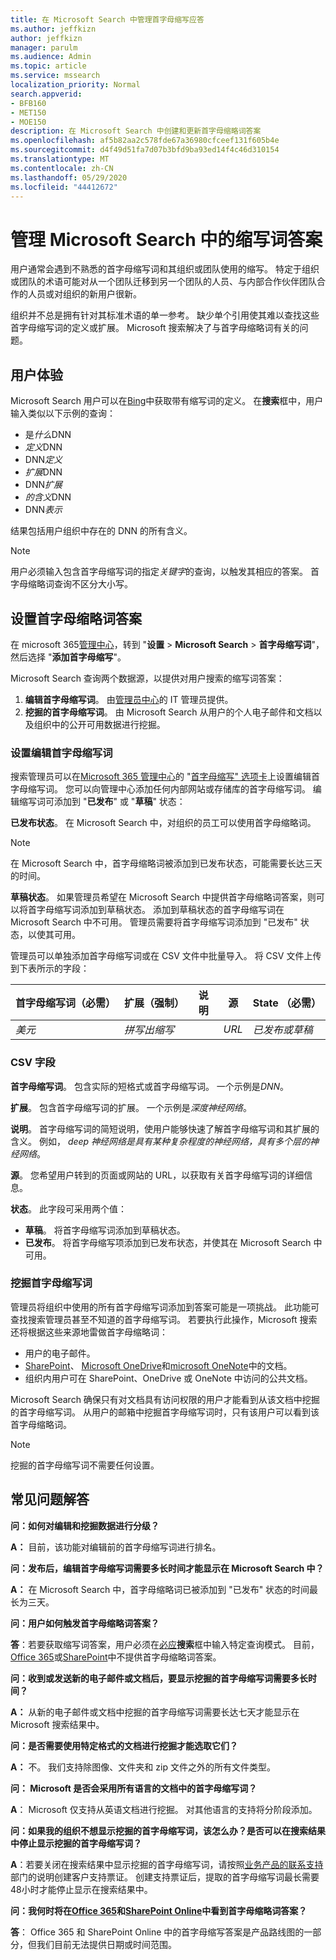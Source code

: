 ```yaml
---
title: 在 Microsoft Search 中管理首字母缩写应答
ms.author: jeffkizn
author: jeffkizn
manager: parulm
ms.audience: Admin
ms.topic: article
ms.service: mssearch
localization_priority: Normal
search.appverid:
- BFB160
- MET150
- MOE150
description: 在 Microsoft Search 中创建和更新首字母缩略词答案
ms.openlocfilehash: af5b82aa2c578fde67a36980cfceef131f605b4e
ms.sourcegitcommit: d4f49d51fa7d07b3bfd9ba93ed14f4c46d310154
ms.translationtype: MT
ms.contentlocale: zh-CN
ms.lasthandoff: 05/29/2020
ms.locfileid: "44412672"
---
```

# <a name="manage-acronyms-answers-in-microsoft-search"></a>管理 Microsoft Search 中的缩写词答案

用户通常会遇到不熟悉的首字母缩写词和其组织或团队使用的缩写。 特定于组织或团队的术语可能对从一个团队迁移到另一个团队的人员、与内部合作伙伴团队合作的人员或对组织的新用户很新。

组织并不总是拥有针对其标准术语的单一参考。 缺少单个引用使其难以查找这些首字母缩写词的定义或扩展。 Microsoft 搜索解决了与首字母缩略词有关的问题。

## <a name="what-users-experience"></a>用户体验
Microsoft Search 用户可以在[Bing](https://Bing.com)中获取带有缩写词的定义。 在**搜索**框中，用户输入类似以下示例的查询：

- 是*什么*DNN
- *定义*DNN
- DNN*定义*
- *扩展*DNN
- DNN*扩展*
- *的含义*DNN
- DNN*表示*

结果包括用户组织中存在的 DNN 的所有含义。

> [!NOTE]
> 用户必须输入包含首字母缩写词的指定*关键字*的查询，以触发其相应的答案。 首字母缩略词查询不区分大小写。 

## <a name="set-up-acronyms-answers"></a>设置首字母缩略词答案
在 microsoft 365[管理中心](https://admin.microsoft.com)，转到 "**设置**  >  **Microsoft Search**  > **首字母缩写词**"，然后选择 "**添加首字母缩写**"。 

Microsoft Search 查询两个数据源，以提供对用户搜索的缩写词答案：

1.  **编辑首字母缩写词**。 由[管理员中心](https://admin.microsoft.com)的 IT 管理员提供。
2.  **挖掘的首字母缩写词**。 由 Microsoft Search 从用户的个人电子邮件和文档以及组织中的公开可用数据进行挖掘。

### <a name="set-up-editorial-acronyms"></a>设置编辑首字母缩写词
搜索管理员可以在[Microsoft 365 管理中心]( https://admin.microsoft.com)的 "[首字母缩写" 选项卡](https://admin.microsoft.com/Adminportal/Home#/MicrosoftSearch)上设置编辑首字母缩写词。 您可以向管理中心添加任何内部网站或存储库的首字母缩写词。 编辑缩写词可添加到 "**已发布**" 或 "**草稿**" 状态：

**已发布状态**。 在 Microsoft Search 中，对组织的员工可以使用首字母缩略词。

> [!NOTE]
> 在 Microsoft Search 中，首字母缩略词被添加到已发布状态，可能需要长达三天的时间。

**草稿状态**。 如果管理员希望在 Microsoft Search 中提供首字母缩略词答案，则可以将首字母缩写词添加到草稿状态。 添加到草稿状态的首字母缩写词在 Microsoft Search 中不可用。 管理员需要将首字母缩写词添加到 "已发布" 状态，以使其可用。

管理员可以单独添加首字母缩写词或在 CSV 文件中批量导入。 将 CSV 文件上传到下表所示的字段：

| 首字母缩写词（必需） | 扩展（强制） | 说明  | 源 | State （必需） |
| --------- | --------- | ---------- | --------- |--------- |
| *美元* | *拼写出缩写* |  | *URL* | *已发布或草稿* |

### <a name="csv-fields"></a>CSV 字段
**首字母缩写词**。 包含实际的短格式或首字母缩写词。 一个示例是*DNN*。

**扩展**。 包含首字母缩写词的扩展。 一个示例是*深度神经网络*。

**说明**。 首字母缩写词的简短说明，使用户能够快速了解首字母缩写词和其扩展的含义。 例如， *deep 神经网络是具有某种复杂程度的神经网络，具有多个层的神经网络*。

**源**。 您希望用户转到的页面或网站的 URL，以获取有关首字母缩写词的详细信息。

**状态**。 此字段可采用两个值：

- **草稿**。 将首字母缩写词添加到草稿状态。
- **已发布**。 将首字母缩写项添加到已发布状态，并使其在 Microsoft Search 中可用。

### <a name="mined-acronyms"></a>挖掘首字母缩写词
管理员将组织中使用的所有首字母缩写词添加到答案可能是一项挑战。 此功能可查找搜索管理员甚至不知道的首字母缩写词。 若要执行此操作，Microsoft 搜索还将根据这些来源地雷做首字母缩略词：

- 用户的电子邮件。
- [SharePoint](https://products.office.com/sharepoint/collaboration)、 [Microsoft OneDrive]( https://onedrive.live.com/about/)和[microsoft OneNote](http://www.onenote.com/)中的文档。
- 组织内用户可在 SharePoint、OneDrive 或 OneNote 中访问的公共文档。

Microsoft Search 确保只有对文档具有访问权限的用户才能看到从该文档中挖掘的首字母缩写词。 从用户的邮箱中挖掘首字母缩写词时，只有该用户可以看到该首字母缩略词。

> [!NOTE]
> 挖掘的首字母缩写词不需要任何设置。

## <a name="frequently-asked-questions"></a>常见问题解答
**问：如何对编辑和挖掘数据进行分级？**

**A：** 目前，该功能对编辑前的首字母缩写词进行排名。

**问：发布后，编辑首字母缩写词需要多长时间才能显示在 Microsoft Search 中？**

**A：** 在 Microsoft Search 中，首字母缩略词已被添加到 "已发布" 状态的时间最长为三天。 

**问：用户如何触发首字母缩略词答案？**

**答**：若要获取缩写词答案，用户必须在[必应](https://bing.com)**搜索**框中输入特定查询模式。 目前， [Office 365](https://Office.com)或[SharePoint](https://products.office.com/sharepoint/collaboration)中不提供首字母缩略词答案。

**问：收到或发送新的电子邮件或文档后，要显示挖掘的首字母缩写词需要多长时间？**

**A：** 从新的电子邮件或文档中挖掘的首字母缩写词需要长达七天才能显示在 Microsoft 搜索结果中。

**问：是否需要使用特定格式的文档进行挖掘才能选取它们？**

**A：** 不。 我们支持除图像、文件夹和 zip 文件之外的所有文件类型。

**问： Microsoft 是否会采用所有语言的文档中的首字母缩写词？**

**A**： Microsoft 仅支持从英语文档进行挖掘。 对其他语言的支持将分阶段添加。

**问：如果我的组织不想显示挖掘的首字母缩写词，该怎么办？是否可以在搜索结果中停止显示挖掘的首字母缩写词？**

**A**：若要关闭在搜索结果中显示挖掘的首字母缩写词，请按照[业务产品的联系支持](https://docs.microsoft.com/office365/admin/contact-support-for-business-products?redirectSourcePath=%252fen-us%252farticle%252fContact-Office-365-for-business-support-32a17ca7-6fa0-4870-8a8d-e25ba4ccfd4b&view=o365-worldwide&tabs=online#BKMK_call_support)部门的说明创建客户支持票证。
创建支持票证后，提取的首字母缩写词最长需要48小时才能停止显示在搜索结果中。 

**问：我何时将在[Office 365](https://Office.com)和[SharePoint Online](https://products.office.com/sharepoint/collaboration)中看到首字母缩略词答案？**

**答**： Office 365 和 SharePoint Online 中的首字母缩写答案是产品路线图的一部分，但我们目前无法提供日期或时间范围。
